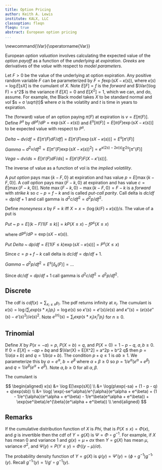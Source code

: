 ```yaml
---
title: Option Pricing
author: Keith A. Lewis
institute: KALX, LLC
classoption: fleqn
fleqn: true
abstract: European option pricing
...
```


\newcommand{\Var}{\operatorname{Var}}

European _option valuation_ involves calculating the expected value of
the _option payoff_ as a function of the _underlying_ at _expiration_.
_Greeks_ are derivatives of the _value_ with respect to _model parameters_.

Let $F > 0$ be the value of the underlying at option expiration.
Any positive random variable $F$ can be parameterized by
$F = f \exp(s X - κ(s))$, where $κ(s) = \log E[s X]$ is the cumulant of $X$.
Note $E[F] = f$ is the _forward_ and $\Var(\log F) = s^2$ is the variance
if $E[X] = 0$ and $E[X^2] = 1$, which we can, and do, assume.
For example, the Black model takes $X$ to be standard normal and  _vol_ 
$s = σ \sqrt{t}$ where $σ$ is the volatilty and $t$ is time in years to expiration.

The (forward) value of an option paying $π(F)$ at expiration is $v = E[π(F)]$.
Define $P^s$ by $dP^s/dP = \exp(s X - κ(s))$ and $E^s[π(F)] = E[π(F)\exp(s X - κ(s))]$
to be expected value with respect to $P^s$.

_Delta_ 
  ~ $dv/df = E[π'(F) dF/df] = E[π'(F)\exp(s X - κ(s))] = E^s[π'(F)]$

_Gamma_ 
  ~ $d^2v/df^2 = E[π''(F)\exp(s X - κ(s))^2] = e^{κ(2s) - 2κ(s)}E^{2s}[π''(F)]$ 

_Vega_
  ~ $dv/ds = E[π'(F) dF/ds] = E[π'(F)F(X - κ'(s))]$.

The inverse of value as a function of vol is the _implied volatility_.

A _put option_ pays $\max\{k - F,0\}$ at expiration and has value $p = E[\max\{k - F,0\}]$.
A _call option_ pays $\max\{F - k, 0\}$ at expiration and has value $c = E[\max\{F - k, 0\}]$.
Note $\max\{F - k, 0\} - \max\{k - F,0\} = F - k$ is a _forward_ with _strike_ $k$ so
$c - p = f - k$ and is called _put-call parity_. 
Call delta is $dc/df = dp/df + 1$ and call gamma is $d^2c/df^2 = d^2p/df^2$.

Define _moneyness_ $x$ by $F = k$ iff $X = x = (\log(k/F) + κ(s))/s$.
The value of a put is

_Put_
  ~ $p = E[(k - F)1(F\le k)] = k P(X \le x) - f P^s(X \le x)$

where $dP^s/dP = \exp(s X - κ(s))$.

_Put Delta_
  ~ $dp/df = E[1(F \le k)\exp(s X - κ(s))] = P^s(X \le x)$ 

Since $c = p + f - k$ call delta is $dc/df = dp/df + 1$.

_Gamma_
  ~ $d^2p/df^2 = E^s[δ_k(F)] = ...$

Since $dc/df = dp/df + 1$ call gamma is $d^2c/df^2 = d^2p/df^2$.

## Discrete

The cdf is $cdf(x) = \sum_{x_i\le x} p_i$. The pdf returns infinity at $x_i$.
The cumulant is $κ(s) = \log(\sum_i exp(s*x_i) p_i) = \log e(s)$ so
$κ'(s) = e'(s)/e(s)$ and $κ''(s) = (e(s) e''(s) - e'(s)^2)/e(s)^2$.
Note $e^{(n)}(s) = \sum_i exp(s*x_i) x_i^n p_i)$ for $n \ge 0$.

## Trinomial

Define $X$ by $P(x = -a) = p$, $P(X = b) = q$, and $P(X = 0) = 1 - p - q$, $a,b\ge 0$.
If $0 = E[X] = -ap + bq$ and $\Var(X) = E[X^2] = a^2p + b^2 q$ then
$p = 1/a(a + b)$ and $q = 1/b(a+b)$. The condition $p + q \le 1$
is $ab \ge 1$. We parameterize this by $a = e^\alpha$, $b = e^\beta$
where $\alpha + \beta\ge 0$ so $p = 1/e^{\alpha}(e^\alpha + e^\beta)$
and $q = 1/e^{\beta}(e^\alpha + e^\beta)$. Note $a,b\ge0$ for all $\alpha,\beta$.

The cumulant is 

$$
\begin{aligned}
κ(s) &= \log E[\exp(sX)] \\
     &= \log(p\exp(-sa) + (1 - p - q) + q\exp(sb)) \\
     &= \log(
	 		\exp(-se^\alpha)/e^{\alpha}(e^\alpha + e^\beta)
			+ (1 - 1/e^{\alpha}(e^\alpha + e^\beta) - 1/e^\beta(e^\alpha + e^\beta))
			+ \exp(se^\beta)/e^{\beta}(e^\alpha + e^\beta)) \\
\end{aligned}
$$

## Remarks

If the cumulative distribution function of $X$ is $Phi$, that is $P(X\le x) = \Phi(x)$,
and $g$ is invertible then the cdf of $Y = g(X)$ is $\Psi = \Phi\circ g^{-1}$. For example,
if $X$ has mean $0$ and variance $1$ and $g(x) = \mu + \sigma x$ then $Y = g(X)$ has mean
$\mu$, variance $\sigma^2$, and $\Psi(y) = P(Y\le y) = \Phi((y - \mu)/\sigma)$.

The probability density function of $Y = g(X)$ is $\psi(y) = \Psi'(y) = (\phi\circ g^{-1})g^{-1}'(y)$.
Recall $g^{-1}'(y) = 1/g'\circ g^{-1}(y)$.
